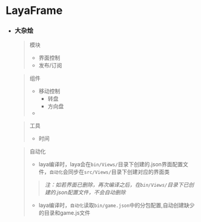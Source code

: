 # LayaFrame

- ### 大杂烩
    > 模块
    > - 界面控制
    > - 发布/订阅 

    > 组件
    > - 移动控制
    >   -  转盘
    >   -  方向盘
    > -  

    > 工具
    > - 时间
    > 

    >自动化
    > - laya编译时，laya会在`bin/Views/`目录下创建的.json界面配置文件，`自动化`会同步在`src/Views/`目录下创建对应的界面类
    >> *注：如若界面已删除，再次编译之后，在`bin/Views/`目录下已创建的.json配置文件，不会自动删除*
    > - laya编译时，`自动化`读取`bin/game.json`中的分包配置,自动创建缺少的目录和game.js文件